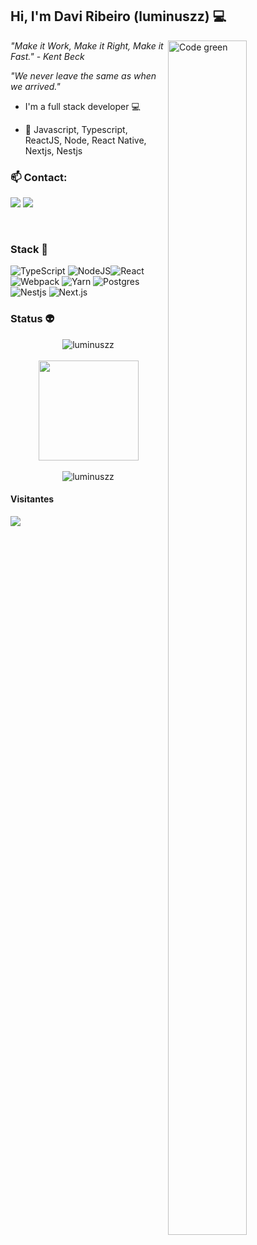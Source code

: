## Hi, I'm Davi Ribeiro (luminuszz)  💻

<img align="right" width="50%" height="70%" src="https://64.media.tumblr.com/e8cb21e580b7ed5dc61441ec307e680e/tumblr_piwa2nItrF1svixs9_500.gifv" alt="Code green" />

_"Make it Work, Make it Right, Make it Fast."_ - _Kent Beck_

_"We never leave the same as when we arrived."_

- I'm a full stack developer :computer:

- :rocket: Javascript, Typescript, ReactJS, Node, React Native, Nextjs, Nestjs

### 📫 Contact: 

 <a href = "mailto:contato@daviribeiro.com"><img src="https://img.shields.io/badge/-Gmail-%23333?style=for-the-badge&logo=gmail&logoColor=white" target="_blank"></a>
 <a href="https://www.linkedin.com/in/davi-ribeiro-daviribeiro" target="_blank"><img src="https://img.shields.io/badge/-LinkedIn-%230077B5?style=for-the-badge&logo=linkedin&logoColor=white" target="_blank"></a> 

  </br>

### Stack 🚀
 ![TypeScript](https://img.shields.io/badge/typescript-%23007ACC.svg?style=for-the-badge&logo=typescript&logoColor=white)  ![NodeJS](https://img.shields.io/badge/node.js-6DA55F?style=for-the-badge&logo=node.js&logoColor=white)![React](https://img.shields.io/badge/react-%2320232a.svg?style=for-the-badge&logo=react&logoColor=%2361DAFB) ![Webpack](https://img.shields.io/badge/webpack-%238DD6F9.svg?style=for-the-badge&logo=webpack&logoColor=black) ![Yarn](https://img.shields.io/badge/yarn-%232C8EBB.svg?style=for-the-badge&logo=yarn&logoColor=white) ![Postgres](https://img.shields.io/badge/postgres-%23316192.svg?style=for-the-badge&logo=postgresql&logoColor=white) ![Nestjs](https://img.shields.io/badge/Nest.JS-ea2845?style=for-the-badge&logo=nestjs&logoColor=white) ![Next.js](https://img.shields.io/badge/next.js-000000?style=for-the-badge&logo=nextdotjs&logoColor=white)

### Status :alien:

<div align="center">
 <img src="https://github-readme-stats.vercel.app/api?username=luminuszz&show_icons=true&theme=tokyonight" alt="luminuszz"  style="max-width:100%;" /> 
</div>

</br>

<div  align="center">
  <img height="160em" src="https://github-readme-streak-stats.herokuapp.com/?user=luminuszz&theme=tokyonight&hide_border=true" style="max-width:100%;" />
</div>

</br>
<div align="center">
  <img src="https://github-readme-stats.vercel.app/api/top-langs/?username=luminuszz&layout=compact&show_icons=true&theme=tokyonight" alt="luminuszz" />
</div>

</div>

<div align="rigth">  
  <h4 align="rigth"> Visitantes </h4>
  <img align="rigth" src="https://profile-counter.glitch.me/luminuszz/count.svg">
</div> 


